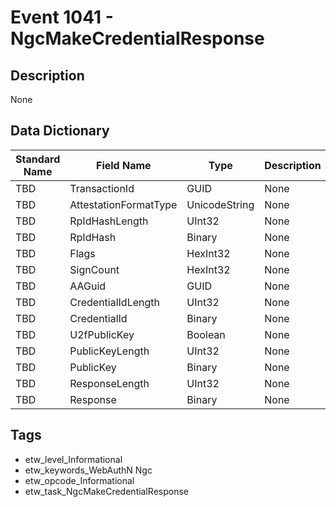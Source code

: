 # Event 1041 - NgcMakeCredentialResponse

## Description
None

## Data Dictionary
|Standard Name|Field Name|Type|Description|Sample Value|
|---|---|---|---|---|
|TBD|TransactionId|GUID|None|`None`|
|TBD|AttestationFormatType|UnicodeString|None|`None`|
|TBD|RpIdHashLength|UInt32|None|`None`|
|TBD|RpIdHash|Binary|None|`None`|
|TBD|Flags|HexInt32|None|`None`|
|TBD|SignCount|HexInt32|None|`None`|
|TBD|AAGuid|GUID|None|`None`|
|TBD|CredentialIdLength|UInt32|None|`None`|
|TBD|CredentialId|Binary|None|`None`|
|TBD|U2fPublicKey|Boolean|None|`None`|
|TBD|PublicKeyLength|UInt32|None|`None`|
|TBD|PublicKey|Binary|None|`None`|
|TBD|ResponseLength|UInt32|None|`None`|
|TBD|Response|Binary|None|`None`|

## Tags
* etw_level_Informational
* etw_keywords_WebAuthN Ngc
* etw_opcode_Informational
* etw_task_NgcMakeCredentialResponse